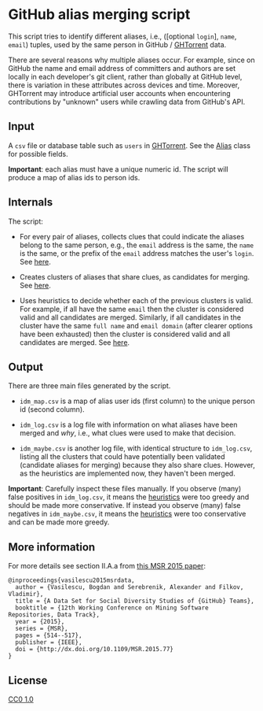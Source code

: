 # GitHub alias merging script

This script tries to identify different aliases, i.e., ([optional `login`], `name`, `email`) tuples, used by the same person in GitHub / [GHTorrent](http://ghtorrent.org) data.

There are several reasons why multiple aliases occur. 
For example, since on GitHub the name and email address of committers and authors are set locally in each developer's git client, rather than globally at GitHub level, there is variation in these attributes across devices and time. Moreover, GHTorrent may introduce artificial user accounts when encountering contributions by "unknown" users while crawling data from GitHub's API.

## Input

A `csv` file or database table such as `users` in [GHTorrent](http://ghtorrent.org/relational.html). See the [Alias](https://github.com/bvasiles/ght_unmasking_aliases/blob/e1d22184aeeff7cbc91eadee542d3e63353fb643/alias.py#L7) class for possible fields.

**Important**: each alias must have a unique numeric id. The script will produce a map of alias ids to person ids.

## Internals

The script:

- For every pair of aliases, collects clues that could indicate the aliases belong to the same person, e.g., the `email` address is the same, the `name` is the same, or the prefix of the `email` address matches the user's `login`. See [here](https://github.com/bvasiles/ght_unmasking_aliases/blob/e1d22184aeeff7cbc91eadee542d3e63353fb643/mergeAliases.py#L160-L253).

- Creates clusters of aliases that share clues, as candidates for merging. See [here](https://github.com/bvasiles/ght_unmasking_aliases/blob/e1d22184aeeff7cbc91eadee542d3e63353fb643/mergeAliases.py#L298-L313).

- Uses heuristics to decide whether each of the previous clusters is valid. For example, if all have the same `email` then the cluster is considered valid and all candidates are merged. Similarly, if all candidates in the cluster have the same `full name` and `email domain` (after clearer options have been exhausted) then the cluster is considered valid and all candidates are merged. See [here](https://github.com/bvasiles/ght_unmasking_aliases/blob/e1d22184aeeff7cbc91eadee542d3e63353fb643/mergeAliases.py#L318-L388).

## Output

There are three main files generated by the script.

- `idm_map.csv` is a map of alias user ids (first column) to the unique person id (second column). 

- `idm_log.csv` is a log file with information on what aliases have been merged and *why*, i.e., what clues were used to make that decision.

- `idm_maybe.csv` is another log file, with identical structure to `idm_log.csv`, listing all the clusters that could have potentially been validated (candidate aliases for merging) because they also share clues. However, as the heuristics are implemented now, they haven't been merged.

**Important**: Carefully inspect these files manually. If you observe (many) false positives in `idm_log.csv`, it means the [heuristics](https://github.com/bvasiles/ght_unmasking_aliases/blob/e1d22184aeeff7cbc91eadee542d3e63353fb643/mergeAliases.py#L318-L388) were too greedy and should be made more conservative. If instead you observe (many) false negatives in `idm_maybe.csv`, it means the [heuristics](https://github.com/bvasiles/ght_unmasking_aliases/blob/e1d22184aeeff7cbc91eadee542d3e63353fb643/mergeAliases.py#L318-L388) were too conservative and can be made more greedy.

## More information

For more details see section II.A.a from [this MSR 2015 paper](https://cmustrudel.github.io/papers/msr_data15.pdf):

```
@inproceedings{vasilescu2015msrdata,
  author = {Vasilescu, Bogdan and Serebrenik, Alexander and Filkov, Vladimir},
  title = {A Data Set for Social Diversity Studies of {GitHub} Teams},
  booktitle = {12th Working Conference on Mining Software Repositories, Data Track},
  year = {2015},
  series = {MSR},
  pages = {514--517},
  publisher = {IEEE},
  doi = {http://dx.doi.org/10.1109/MSR.2015.77}
}
```
## License

[CC0 1.0](https://creativecommons.org/publicdomain/zero/1.0/)